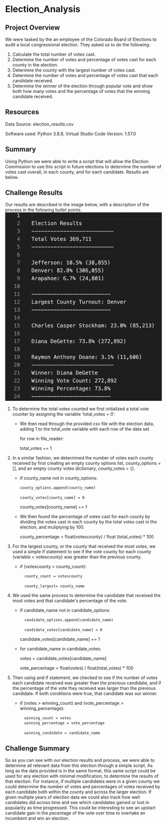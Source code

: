 # Election_Analysis

## Project Overview
We were tasked by the an employee of the Colorado Board of Elections to audit a local congressional election. They asked us to do the following:
1. Calculate the total number of votes cast.
2. Determine the number of votes and percentage of votes cast for each county in the election.
3. Determine the county with the largest number of votes cast.
4. Determine the number of votes and percentage of votes cast that each candidate received.
5. Determine the winner of the election through popular vote and show both how many votes and the percentage of votes that the winning candidate received.

## Resources
Data Source: election_results.csv

Software used: Python 3.8.8, Virtual Studio Code Version: 1.57.0

## Summary
Using Python we were able to write a script that will allow the Election Commission to use this script in future elections to determine the number of votes cast overall, in each county, and for each candidate. Results are below.

## Challenge Results
Our results are described in the image below, with a description of the process in the following bullet points.
<img src=Resources/election_analysis.png>

1. To determine the total votes counted we first initialized a total vote counter by assigning the variable 'total_votes = 0'.
    * We then read through the provided csv file with the election data, adding 1 to the total_vote variable with each row of the data set.  

        for row in file_reader:

        total_votes += 1
2. In a similar fashion, we determined the number of votes each county received by first creating an empty county options list, county_options = [], and an empty county votes dictionary, county_votes = {}.  

    *   if county_name not in county_options:

            county_options.append(county_name)

            county_votes[county_name] = 0

        county_votes[county_name] += 1
    * We then found the percentage of votes cast for each county by dividing the votes cast in each county by the total votes cast in the election, and muliplying by 100.

        county_percentage = float(votescounty) / float (total_votes) * 100
3. For the largest county, or the county that received the most votes, we used a simple if statement to see if the vote county for each county (variable = votescounty) was greater than the previous county.
    * if (votescounty > county_count):

            county_count = votescounty
        
            county_largest= county_name

4. We used the same process to determine the candidate that received the most votes and that candidate's percentage of the vote.
    * if candidate_name not in candidate_options:
            
            candidate_options.append(candidate_name)
            
            candidate_votes[candidate_name] = 0
        
        candidate_votes[candidate_name] += 1
    * for candidate_name in candidate_votes:

        votes = candidate_votes[candidate_name]

        vote_percentage = float(votes) / float(total_votes) * 100
5. Then using and if statement, we checked to see if the number of votes each candidate received was greater than the previous candidate, and if the percentage of the vote they received was larger than the previous candidate. If both conditions were true, that candidate was our winner.

    * if (votes > winning_count) and (vote_percentage > winning_percentage):

            winning_count = votes
            winning_percentage = vote_percentage

            winning_candidate = candidate_name


## Challenge Summary
So as you can see with our election results and process, we were able to determine all relevant data from this election through a simple script. As long as the data provided is in the same format, this same script could be used for any election with minimal modification, to determine the results of that election. For instance, if multiple candidates were in a given county we could determine the number of votes and percentages of votes received by each candidate both within the county and across the larger election. If given multiple years of election data we could also track how well candidates did across time and see which candidates gained or lost in popularity as time progressed. This could be interesting to see an upstart candidate gain in the pecentage of the vote over time to overtake an incumbent and win an election.
